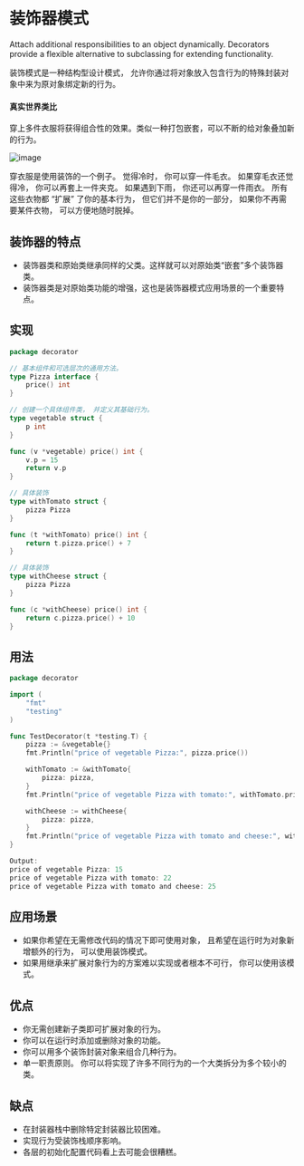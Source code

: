 # 装饰器模式

Attach additional responsibilities to an object dynamically. Decorators provide a flexible alternative to subclassing
for extending functionality.

装饰模式是一种结构型设计模式， 允许你通过将对象放入包含行为的特殊封装对象中来为原对象绑定新的行为。

#### 真实世界类比

穿上多件衣服将获得组合性的效果。类似一种打包嵌套，可以不断的给对象叠加新的行为。

![image](https://user-images.githubusercontent.com/65383410/165287892-eaf53215-3545-4e1d-87d4-4f40518d6826.png)

穿衣服是使用装饰的一个例子。 觉得冷时， 你可以穿一件毛衣。 如果穿毛衣还觉得冷， 你可以再套上一件夹克。 如果遇到下雨， 你还可以再穿一件雨衣。 所有这些衣物都 “扩展” 了你的基本行为， 但它们并不是你的一部分，
如果你不再需要某件衣物， 可以方便地随时脱掉。

## 装饰器的特点

- 装饰器类和原始类继承同样的父类。这样就可以对原始类“嵌套”多个装饰器类。
- 装饰器类是对原始类功能的增强，这也是装饰器模式应用场景的一个重要特点。

## 实现

```go
package decorator

// 基本组件和可选层次的通用方法。
type Pizza interface {
	price() int
}

// 创建一个具体组件类， 并定义其基础行为。
type vegetable struct {
	p int
}

func (v *vegetable) price() int {
	v.p = 15
	return v.p
}

// 具体装饰
type withTomato struct {
	pizza Pizza
}

func (t *withTomato) price() int {
	return t.pizza.price() + 7
}

// 具体装饰
type withCheese struct {
	pizza Pizza
}

func (c *withCheese) price() int {
	return c.pizza.price() + 10
}

```

## 用法

```go
package decorator

import (
	"fmt"
	"testing"
)

func TestDecorator(t *testing.T) {
	pizza := &vegetable{}
	fmt.Println("price of vegetable Pizza:", pizza.price())

	withTomato := &withTomato{
		pizza: pizza,
	}
	fmt.Println("price of vegetable Pizza with tomato:", withTomato.price())

	withCheese := withCheese{
		pizza: pizza,
	}
	fmt.Println("price of vegetable Pizza with tomato and cheese:", withCheese.price())
}

Output:
price of vegetable Pizza: 15
price of vegetable Pizza with tomato: 22
price of vegetable Pizza with tomato and cheese: 25

```

## 应用场景

- 如果你希望在无需修改代码的情况下即可使用对象， 且希望在运行时为对象新增额外的行为， 可以使用装饰模式。
- 如果用继承来扩展对象行为的方案难以实现或者根本不可行， 你可以使用该模式。

## 优点

- 你无需创建新子类即可扩展对象的行为。
- 你可以在运行时添加或删除对象的功能。
- 你可以用多个装饰封装对象来组合几种行为。
- 单一职责原则。 你可以将实现了许多不同行为的一个大类拆分为多个较小的类。

## 缺点

- 在封装器栈中删除特定封装器比较困难。
- 实现行为受装饰栈顺序影响。
- 各层的初始化配置代码看上去可能会很糟糕。
